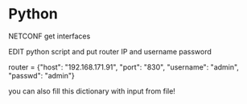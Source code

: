# Python
NETCONF get interfaces

EDIT python script and put router IP and username password 

router = {"host": "192.168.171.91", "port": "830",
              "username": "admin", "passwd": "admin"}

you can also fill this dictionary with input from file!
